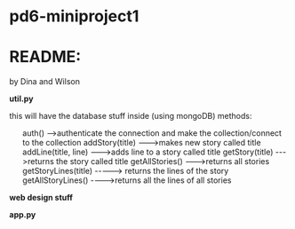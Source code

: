 pd6-miniproject1
================

<h1>README:</h1>
<p>by Dina and Wilson</p>
<b>util.py</b>
<p>this will have the database stuff inside (using mongoDB)
methods:
<ol>
	 auth() -->authenticate the connection and make the collection/connect to the collection
	 addStory(title) --->makes new story called title
	 addLine(title, line) --->adds line to a story called title
	 getStory(title) --->returns the story called title
	 getAllStories() --->returns all stories
	 getStoryLines(title) -----> returns the lines of the story
	 getAllStoryLines() ---->returns all the lines of all stories
</ol>
</p>

<b>web design stuff</b>

<b> app.py </b>

